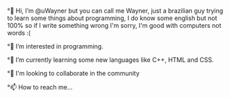 °👋 Hi, I’m @uWayner but you can call me Wayner, just a brazilian guy trying to learn some things about programming, I do know some english but not 100% so if I write something wrong I'm sorry, I'm good with computers not words :(

°👀 I’m interested in programming.

°🌱 I’m currently learning some new languages like C++, HTML and CSS.

°💞️ I'm looking to collaborate in the community

°📫 How to reach me...
